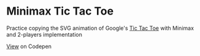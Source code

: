 # Minimax Tic Tac Toe
Practice copying the SVG animation of Google's [Tic Tac Toe](https://www.google.com.sg/search?q=tic+tac+toe) with Minimax and 2-players implementation

[View](https://codepen.io/sevresbabylone/full/BVvNPM/) on Codepen
